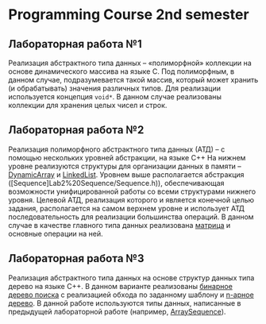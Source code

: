 # Programming Course 2nd semester
## Лабораторная работа №1  
Реализация абстрактного типа данных – «полиморфной» коллекции на основе динамического массива на языке C. 
Под полиморфным, в данном случае, подразумевается такой массив, который может хранить (и обрабатывать) значения различных типов. 
Для реализации используется концепция `void*`.
В данном случае реализованы коллекции для хранения целых чисел и строк.
## Лабораторная работа №2
Реализация полиморфного абстрактного типа данных (АТД) – с помощью нескольких уровней абстракции, на языке С++ 
На нижнем уровне реализуются структуры для организации данных в памяти – [DynamicArray](Lab2%20Sequence/DynamicArray.h) и [LinkedList](Lab2%20Sequence/LinkedList.h). 
Уровнем выше располагается абстракция ([Sequence]Lab2%20Sequence/Sequence.h)), обеспечивающая возможности унифицированной работы со всеми структурами нижнего уровня. 
Целевой АТД, реализация которого и является конечной целью задания, располагается на самом верхнем уровне и использует АТД последовательность для реализации большинства операций. 
В данном случае в качестве главного типа данных реализована [матрица](Lab2%20Sequence/Matrix.h) и основные операции на ней.
## Лабораторная работа №3
Реализация абстрактного типа данных на основе структур данных типа дерево на языке C++. В данном варианте реализованы [бинарное дерево поиска](Lab3%20Trees/BinaryTree.h) с реализацией обхода по заданному шаблону и [n-арное дерево](Lab3%20Trees/NTree.h). 
В данной работе используются типы данных, написанные в предыдущей лабораторной работе (например, [ArraySequence](Lab3%20Trees/ArraySequence.h)).
